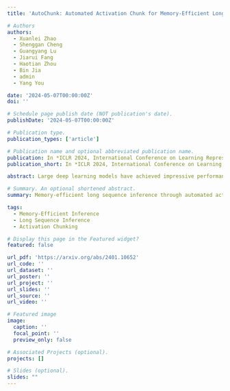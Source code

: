 ```yaml
---
title: 'AutoChunk: Automated Activation Chunk for Memory-Efficient Long Sequence Inference'

# Authors
authors:
  - Xuanlei Zhao
  - Shenggan Cheng
  - Guangyang Lu
  - Jiarui Fang
  - Haotian Zhou
  - Bin Jia
  - admin
  - Yang You

date: '2024-05-07T00:00:00Z'
doi: ''

# Schedule page publish date (NOT publication's date).
publishDate: '2024-05-07T00:00:00Z'

# Publication type.
publication_types: ['article']

# Publication name and optional abbreviated publication name.
publication: In *ICLR 2024, International Conference on Learning Representations*
publication_short: In *ICLR 2024, International Conference on Learning Representations*

abstract: Large deep learning models have achieved impressive performance across a range of applications. However, their large memory requirements, including parameter memory and activation memory, have become a significant challenge for their practical serving. While existing methods mainly address parameter memory, the importance of activation memory has been overlooked. Especially for long input sequences, activation memory is expected to experience a significant exponential growth as the length of sequences increases. In this approach, we propose AutoChunk, an automatic and adaptive compiler system that efficiently reduces activation memory for long sequence inference by chunk strategies. The proposed system generates chunk plans by optimizing through multiple stages. In each stage, the chunk search pass explores all possible chunk candidates and the chunk selection pass identifies the optimal one. At runtime, AutoChunk employs code generation to automatically apply chunk strategies. The experiments demonstrate that AutoChunk can reduce over 80\% of activation memory while maintaining speed loss within 10%, extend max sequence length by 3.2x to 11.7x, and outperform state-of-the-art methods by a large margin.

# Summary. An optional shortened abstract.
summary: Memory-efficient long sequence inference through automated activation chunking.

tags:
  - Memory-Efficient Inference
  - Long Sequence Inference
  - Activation Chunking

# Display this page in the Featured widget?
featured: false

url_pdf: 'https://arxiv.org/abs/2401.10652'
url_code: ''
url_dataset: ''
url_poster: ''
url_project: ''
url_slides: ''
url_source: ''
url_video: ''

# Featured image
image:
  caption: ''
  focal_point: ''
  preview_only: false

# Associated Projects (optional).
projects: []

# Slides (optional).
slides: ""
---
```

